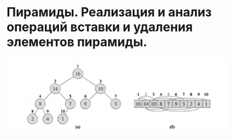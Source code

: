 # Пирамиды. Реализация и анализ операций вставки и удаления элементов пирамиды.

![тут должна быть картинка](3.1.png) 